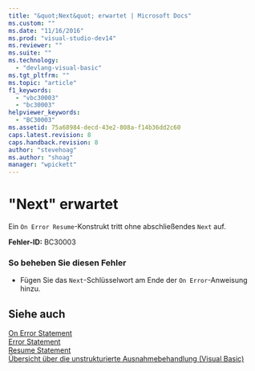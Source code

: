 ```yaml
---
title: "&quot;Next&quot; erwartet | Microsoft Docs"
ms.custom: ""
ms.date: "11/16/2016"
ms.prod: "visual-studio-dev14"
ms.reviewer: ""
ms.suite: ""
ms.technology: 
  - "devlang-visual-basic"
ms.tgt_pltfrm: ""
ms.topic: "article"
f1_keywords: 
  - "vbc30003"
  - "bc30003"
helpviewer_keywords: 
  - "BC30003"
ms.assetid: 75a68984-decd-43e2-808a-f14b36dd2c60
caps.latest.revision: 8
caps.handback.revision: 8
author: "stevehoag"
ms.author: "shoag"
manager: "wpickett"
---
```

# &quot;Next&quot; erwartet
Ein `On Error Resume`\-Konstrukt tritt ohne abschließendes `Next` auf.  
  
 **Fehler\-ID:** BC30003  
  
### So beheben Sie diesen Fehler  
  
-   Fügen Sie das `Next`\-Schlüsselwort am Ende der `On Error`\-Anweisung hinzu.  
  
## Siehe auch  
 [On Error Statement](../../visual-basic/language-reference/statements/on-error-statement.md)   
 [Error Statement](../../visual-basic/language-reference/statements/error-statement.md)   
 [Resume Statement](../../visual-basic/language-reference/statements/resume-statement.md)   
 [Übersicht über die unstrukturierte Ausnahmebehandlung \(Visual Basic\)](http://msdn.microsoft.com/de-de/d2d84b66-ff3a-4878-a578-484c0c6d5c3d)